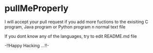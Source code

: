 # pullMeProperly

I will accept your  pull request if you add more fuctions to the exisiting 
  C program,
  Java program or 
  Python   program
  n normal   text file
  
If you dont know any of the languages, try to edit README.md file

-!!Happy Hacking ...!!-
